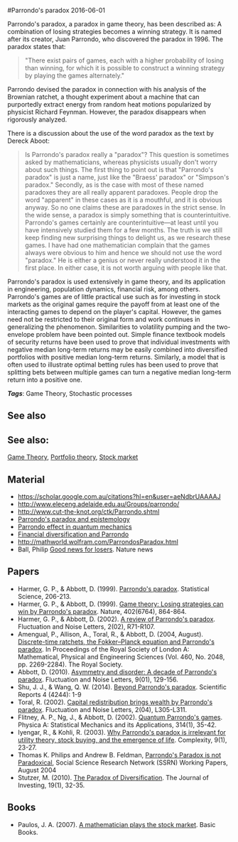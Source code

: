 
#Parrondo's paradox
2016-06-01

Parrondo's paradox, a paradox in game theory, has been described as: A combination of losing strategies becomes a winning strategy. It is named after its creator, Juan Parrondo, who discovered the paradox in 1996. The paradox states that:

> "There exist pairs of games, each with a higher probability of losing than winning, for which it is possible to construct a winning strategy by playing the games alternately."

Parrondo devised the paradox in connection with his analysis of the Brownian ratchet, a thought experiment about a machine that can purportedly extract energy from random heat motions popularized by physicist Richard Feynman. However, the paradox disappears when rigorously analyzed.

There is a discussion about the use of the word paradox as the text by Dereck Aboot:

> Is Parrondo's paradox really a "paradox"? This question is sometimes asked by mathematicians, whereas physicists usually don't worry about such things. The first thing to point out is that "Parrondo's paradox" is just a name, just like the "Braess' paradox" or "Simpson's paradox." Secondly, as is the case with most of these named paradoxes they are all really apparent paradoxes. People drop the word "apparent" in these cases as it is a mouthful, and it is obvious anyway. So no one claims these are paradoxes in the strict sense. In the wide sense, a paradox is simply something that is counterintuitive. Parrondo's games certainly are counterintuitive—at least until you have intensively studied them for a few months. The truth is we still keep finding new surprising things to delight us, as we research these games. I have had one mathematician complain that the games always were obvious to him and hence we should not use the word "paradox." He is either a genius or never really understood it in the first place. In either case, it is not worth arguing with people like that. 


Parrondo's paradox is used extensively in game theory, and its application in engineering, population dynamics, financial risk, among others. Parrondo's games are of little practical use such as for investing in stock markets as the original games require the payoff from at least one of the interacting games to depend on the player's capital. However, the games need not be restricted to their original form and work continues in generalizing the phenomenon. Similarities to volatility pumping and the two-envelope problem have been pointed out. Simple finance textbook models of security returns have been used to prove that individual investments with negative median long-term returns may be easily combined into diversified portfolios with positive median long-term returns. Similarly, a model that is often used to illustrate optimal betting rules has been used to prove that splitting bets between multiple games can turn a negative median long-term return into a positive one.

***Tags***: Game Theory, Stochastic processes

## See also
## See also:
[Game Theory](/game_theory), [Portfolio theory](/portfolio_theory), [Stock market](/stock_market)
## Material
* https://scholar.google.com.au/citations?hl=en&user=aeNdbrUAAAAJ
* http://www.eleceng.adelaide.edu.au/Groups/parrondo/
* http://www.cut-the-knot.org/ctk/Parrondo.shtml
* [Parrondo's paradox and epistemology](http://www.fil.lu.se/HommageaWlodek/site/papper/StjernbergFredrik.pdf)
* [Parrondo effect in quantum mechanics](http://www.ingentaconnect.com/content/els/03784371/2003/00000324/00000001/art01909)
* [Financial diversification and Parrondo](http://leeds.colorado.edu/uploadedFiles/Centers_of_Excellence/Burridge_Center/Working_Papers/ParadoxOfDiversification.pdf)
* http://mathworld.wolfram.com/ParrondosParadox.html
* Ball, Philip [Good news for losers](http://www.nature.com/news/1999/991223/full/news991223-13.html). Nature news

## Papers
* Harmer, G. P., & Abbott, D. (1999). [Parrondo's paradox](http://projecteuclid.org/download/pdf_1/euclid.ss/1009212247). Statistical Science, 206-213.
* Harmer, G. P., & Abbott, D. (1999). [Game theory: Losing strategies can win by Parrondo's paradox](http://www.eleceng.adelaide.edu.au/personal/dabbott/media/IWJ_abbottDec1999.pdf). Nature, 402(6764), 864-864.
* Harmer, G. P., & Abbott, D. (2002). [A review of Parrondo's paradox](http://www.eleceng.adelaide.edu.au/personal/dabbott/publications/FNL_harmer2002.pdf). Fluctuation and Noise Letters, 2(02), R71-R107.
* Amengual, P., Allison, A., Toral, R., & Abbott, D. (2004, August). [Discrete-time ratchets, the Fokker–Planck equation and Parrondo's paradox](http://arxiv.org/pdf/cond-mat/0308609.pdf). In Proceedings of the Royal Society of London A: Mathematical, Physical and Engineering Sciences (Vol. 460, No. 2048, pp. 2269-2284). The Royal Society.
* Abbott, D. (2010). [Asymmetry and disorder: A decade of Parrondo's paradox](http://www.eleceng.adelaide.edu.au/Personal/dabbott/publications/FNL_abbott2010b.pdf). Fluctuation and Noise Letters, 9(01), 129-156.
* Shu, J. J., & Wang, Q. W. (2014). [Beyond Parrondo's paradox](http://arxiv.org/pdf/1403.5468). Scientific Reports 4 (4244): 1-9
* Toral, R. (2002). [Capital redistribution brings wealth by Parrondo's paradox](http://arxiv.org/pdf/cond-mat/0206385). Fluctuation and Noise Letters, 2(04), L305-L311.
* Flitney, A. P., Ng, J., & Abbott, D. (2002). [Quantum Parrondo's games](http://arxiv.org/pdf/quant-ph/0201037). Physica A: Statistical Mechanics and its Applications, 314(1), 35-42.
* Iyengar, R., & Kohli, R. (2003). [Why Parrondo's paradox is irrelevant for utility theory, stock buying, and the emergence of life](https://www.researchgate.net/profile/Rajeev_Kohli/publication/220657468_Why_Parrondo's_paradox_is_irrelevant_for_utility_theory_stock_buying_and_the_emergence_of_life/links/0c9605274687aaad8e000000.pdf). Complexity, 9(1), 23-27.
* Thomas K. Philips and Andrew B. Feldman, [Parrondo's Paradox is not Paradoxical](papers.ssrn.com/sol3/papers.cfm?abstract_id=581521), Social Science Research Network (SSRN) Working Papers, August 2004
* Stutzer, M. (2010). [The Paradox of Diversification](http://www.iijournals.com/doi/pdfplus/10.3905/JOI.2010.19.1.032). The Journal of Investing, 19(1), 32-35.

## Books
* Paulos, J. A. (2007). [A mathematician plays the stock market](https://www.goodreads.com/book/show/153708.A_Mathematician_Plays_The_Stock_Market). Basic Books.



